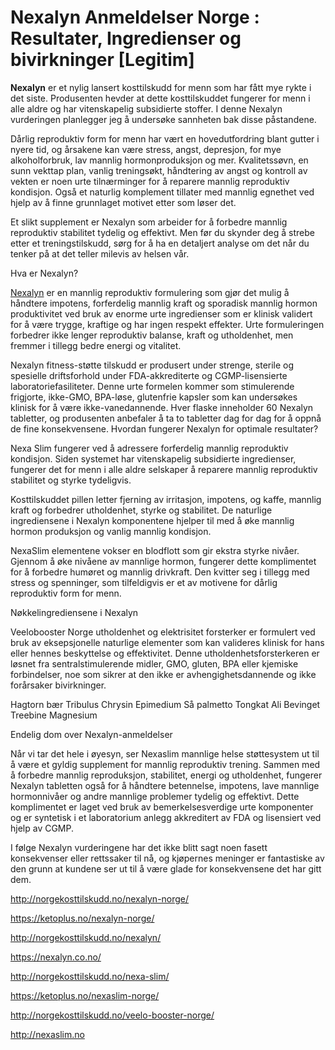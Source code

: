 <h1>Nexalyn Anmeldelser Norge : Resultater, Ingredienser og bivirkninger [Legitim]
</h1>


<b>Nexalyn</b> er et nylig lansert kosttilskudd for menn som har fått mye rykte i det siste. Produsenten hevder at dette kosttilskuddet fungerer for menn i alle aldre og har vitenskapelig subsidierte stoffer. I denne Nexalyn vurderingen planlegger jeg å undersøke sannheten bak disse påstandene.

Dårlig reproduktiv form for menn har vært en hovedutfordring blant gutter i nyere tid, og årsakene kan være stress, angst, depresjon, for mye alkoholforbruk, lav mannlig hormonproduksjon og mer. Kvalitetssøvn, en sunn vekttap plan, vanlig treningsøkt, håndtering av angst og kontroll av vekten er noen urte tilnærminger for å reparere mannlig reproduktiv kondisjon. Også et naturlig komplement tillater med mannlig egnethet ved hjelp av å finne grunnlaget motivet etter som løser det.

Et slikt supplement er Nexalyn som arbeider for å forbedre mannlig reproduktiv stabilitet tydelig og effektivt. Men før du skynder deg å strebe etter et treningstilskudd, sørg for å ha en detaljert analyse om det når du tenker på at det teller milevis av helsen vår.

Hva er Nexalyn?

<a href="http://norgekosttilskudd.no/nexalyn-norge/">Nexalyn</a>
 er en mannlig reproduktiv formulering som gjør det mulig å håndtere impotens, forferdelig mannlig kraft og sporadisk mannlig hormon produktivitet ved bruk av enorme urte ingredienser som er klinisk validert for å være trygge, kraftige og har ingen respekt effekter. Urte formuleringen forbedrer ikke lenger reproduktiv balanse, kraft og utholdenhet, men fremmer i tillegg bedre energi og vitalitet.

Nexalyn fitness-støtte tilskudd er produsert under strenge, sterile og spesielle driftsforhold under FDA-akkrediterte og CGMP-lisensierte laboratoriefasiliteter. Denne urte formelen kommer som stimulerende frigjorte, ikke-GMO, BPA-løse, glutenfrie kapsler som kan undersøkes klinisk for å være ikke-vanedannende. Hver flaske inneholder 60 Nexalyn tabletter, og produsenten anbefaler å ta to tabletter dag for dag for å oppnå de fine konsekvensene.
Hvordan fungerer Nexalyn for optimale resultater?

Nexa Slim fungerer ved å adressere forferdelig mannlig reproduktiv kondisjon. Siden systemet har vitenskapelig subsidierte ingredienser, fungerer det for menn i alle aldre selskaper å reparere mannlig reproduktiv stabilitet og styrke tydeligvis.

Kosttilskuddet pillen letter fjerning av irritasjon, impotens, og kaffe, mannlig kraft og forbedrer utholdenhet, styrke og stabilitet. De naturlige ingrediensene i Nexalyn komponentene hjelper til med å øke mannlig hormon produksjon og vanlig mannlig kondisjon.

NexaSlim elementene vokser en blodflott som gir ekstra styrke nivåer. Gjennom å øke nivåene av mannlige hormon, fungerer dette komplimentet for å forbedre humøret og mannlig drivkraft. Den kvitter seg i tillegg med stress og spenninger, som tilfeldigvis er et av motivene for dårlig reproduktiv form for menn.

Nøkkelingrediensene i Nexalyn

Veelobooster Norge utholdenhet og elektrisitet forsterker er formulert ved bruk av eksepsjonelle naturlige elementer som kan valideres klinisk for hans eller hennes beskyttelse og effektivitet. Denne utholdenhetsforsterkeren er løsnet fra sentralstimulerende midler, GMO, gluten, BPA eller kjemiske forbindelser, noe som sikrer at den ikke er avhengighetsdannende og ikke forårsaker bivirkninger.


Hagtorn bær
Tribulus
Chrysin
Epimedium
Så palmetto
Tongkat Ali
Bevinget Treebine
Magnesium

Endelig dom over Nexalyn-anmeldelser

Når vi tar det hele i øyesyn, ser Nexaslim mannlige helse støttesystem ut til å være et gyldig supplement for mannlig reproduktiv trening. Sammen med å forbedre mannlig reproduksjon, stabilitet, energi og utholdenhet, fungerer Nexalyn tabletten også for å håndtere betennelse, impotens, lave mannlige hormonnivåer og andre mannlige problemer tydelig og effektivt. Dette komplimentet er laget ved bruk av bemerkelsesverdige urte komponenter og er syntetisk i et laboratorium anlegg akkreditert av FDA og lisensiert ved hjelp av CGMP.

I følge Nexalyn vurderingene har det ikke blitt sagt noen fasett konsekvenser eller rettssaker til nå, og kjøpernes meninger er fantastiske av den grunn at kundene ser ut til å være glade for konsekvensene det har gitt dem.

http://norgekosttilskudd.no/nexalyn-norge/

https://ketoplus.no/nexalyn-norge/

http://norgekosttilskudd.no/nexalyn/

https://nexalyn.co.no/

http://norgekosttilskudd.no/nexa-slim/

https://ketoplus.no/nexaslim-norge/

http://norgekosttilskudd.no/veelo-booster-norge/

http://nexaslim.no
